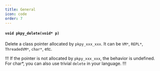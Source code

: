 ```yaml
---
title: General
icon: code
order: 7
---
```

#### `void pkpy_delete(void* p)`

Delete a class pointer allocated by `pkpy_xxx_xxx`.
It can be `VM*`, `REPL*`, `ThreadedVM*`, `char*`, etc.

!!!
If the pointer is not allocated by `pkpy_xxx_xxx`, the behavior is undefined.
For char*, you can also use trivial `delete` in your language.
!!!